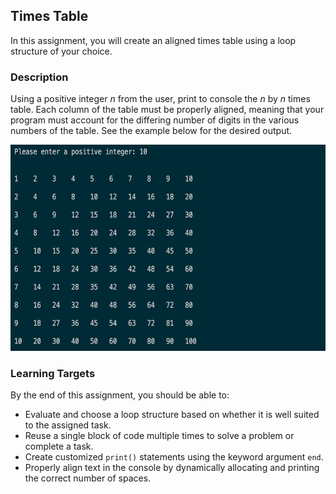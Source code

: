 ## Times Table

In this assignment, you will create an aligned times table using a loop structure of your choice.

### Description

Using a positive integer _n_ from the user, print to console the _n_ by _n_ times table. Each column of the table must be properly aligned, meaning that your program must account for the differing number of digits in the various numbers of the table. See the example below for the desired output.

<img src="./times-table-example.jpg" alt="Times Table Sample" width="600" height="330">

### Learning Targets

By the end of this assignment, you should be able to:

- Evaluate and choose a loop structure based on whether it is well suited to the assigned task.
- Reuse a single block of code multiple times to solve a problem or complete a task.
- Create customized `print()` statements using the keyword argument `end`.
- Properly align text in the console by dynamically allocating and printing the correct number of spaces.
